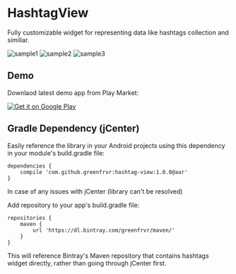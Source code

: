# HashtagView
Fully customizable widget for representing data like hashtags collection and similiar.

![sample1](https://github.com/greenfrvr/hashtag-view/blob/master/screenshots/screen1.png)
![sample2](https://github.com/greenfrvr/hashtag-view/blob/master/screenshots/screen2.png)
![sample3](https://github.com/greenfrvr/hashtag-view/blob/master/screenshots/screen3.png)


## Demo
Downlaod latest demo app from Play Market:

<a href="https://play.google.com/store/apps/details?id=com.greenfrvr.hashtagview.sample">
  <img alt="Get it on Google Play"
       src="https://developer.android.com/images/brand/en_generic_rgb_wo_60.png" />
</a>

## Gradle Dependency (jCenter)
Easily reference the library in your Android projects using this dependency in your module's build.gradle file:

```
dependencies {
    compile 'com.github.greenfrvr:hashtag-view:1.0.0@aar'
}
```

In case of any issues with jCenter (library can't be resolved)

Add repository to your app's build.gradle file:
```
repositories {
    maven {
        url 'https://dl.bintray.com/greenfrvr/maven/'
    }
}
```
This will reference Bintray's Maven repository that contains hashtags widget directly, rather than going through jCenter first.
